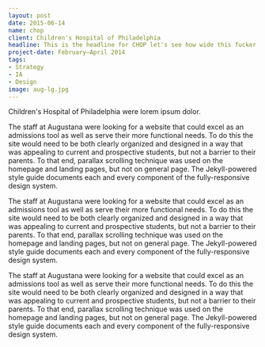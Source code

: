 ```yaml
---
layout: post
date: 2015-06-14
name: chop
client: Children's Hospital of Philadelphia
headline: This is the headline for CHOP let's see how wide this fucker goes and how nice it wraps
project-date: February–April 2014
tags:
- Strategy
- IA
- Design
image: aug-lg.jpg
---
```


<p>Children's Hospital of Philadelphia were lorem ipsum dolor.</p>

<p>The staff at Augustana were looking for a website that could excel as an admissions tool as well as serve their more functional needs. To do this the site would need to be both clearly organized and designed in a way that was appealing to current and prospective students, but not a barrier to their parents. To that end, parallax scrolling technique was used on the homepage and landing pages, but not on general page. The Jekyll-powered style guide documents each and every component of the fully-responsive design system.</p>

<p>The staff at Augustana were looking for a website that could excel as an admissions tool as well as serve their more functional needs. To do this the site would need to be both clearly organized and designed in a way that was appealing to current and prospective students, but not a barrier to their parents. To that end, parallax scrolling technique was used on the homepage and landing pages, but not on general page. The Jekyll-powered style guide documents each and every component of the fully-responsive design system.</p>

<p>The staff at Augustana were looking for a website that could excel as an admissions tool as well as serve their more functional needs. To do this the site would need to be both clearly organized and designed in a way that was appealing to current and prospective students, but not a barrier to their parents. To that end, parallax scrolling technique was used on the homepage and landing pages, but not on general page. The Jekyll-powered style guide documents each and every component of the fully-responsive design system.</p>
